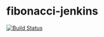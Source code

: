 # fibonacci-jenkins
[![Build Status](http://ec2-44-227-162-24.us-west-2.compute.amazonaws.com/buildStatus/icon?job=fibonacci-jenkins)](http://ec2-44-227-162-24.us-west-2.compute.amazonaws.com/job/fibonacci-jenkins/)
